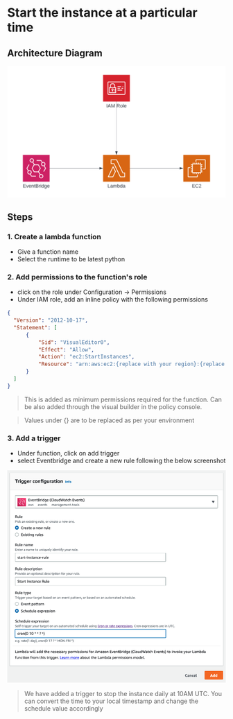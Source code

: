 # Start the instance at a particular time

## Architecture Diagram

<img title="Architecture Diagram" alt="Architecture Diagram" src="./assets/Architecture%20Diagram.png">

## Steps

###  1. Create a lambda function
  - Give a function name
  - Select the runtime to be latest python

### 2. Add permissions to the function's role
  - click on the role under Configuration -> Permissions
  - Under IAM role, add an inline policy with the following permissions
  ```json
{
    "Version": "2012-10-17",
    "Statement": [
        {
            "Sid": "VisualEditor0",
            "Effect": "Allow",
            "Action": "ec2:StartInstances",
            "Resource": "arn:aws:ec2:{replace with your region}:{replace with your account id}:instance/{replace with your instance id}"
        }
    ]
}
```

> This is added as minimum permissions required for the function. Can be also added through the visual builder in the policy console.

> Values under {} are to be replaced as per your environment

### 3. Add a trigger
- Under function, click on add trigger
- select Eventbridge and create a new rule following the below screenshot

<img title="Trigger Configuration" alt="Trigger Configuration" src="./assets/Trigger%20Configuration.png">

> We have added a trigger to stop the instance daily at 10AM UTC. You can convert the time to your local timestamp and change the schedule value accordingly
